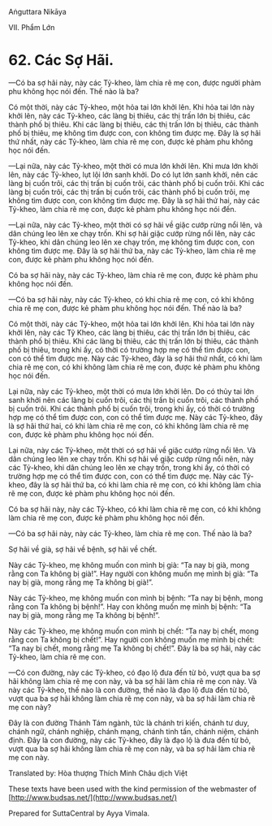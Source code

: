 Aṅguttara Nikāya

VII. Phẩm Lớn

# 62. Các Sợ Hãi.

—Có ba sợ hãi này, này các Tỷ-kheo, làm chia rẽ mẹ con, được người phàm phu không học nói đến. Thế nào là ba?

Có một thời, này các Tỷ-kheo, một hỏa tai lớn khởi lên. Khi hỏa tai lớn này khởi lên, này các Tỷ-kheo, các làng bị thiêu, các thị trấn lớn bị thiêu, các thành phố bị thiêu. Khi các làng bị thiêu, các thị trấn lớn bị thiêu, các thành phố bị thiêu, mẹ không tìm được con, con không tìm được mẹ. Ðây là sợ hãi thứ nhất, này các Tỷ-kheo, làm chia rẽ mẹ con, được kẻ phàm phu không học nói đến.

—Lại nữa, này các Tỷ-kheo, một thời có mưa lớn khởi lên. Khi mưa lớn khởi lên, này các Tỷ-kheo, lụt lội lớn sanh khởi. Do có lụt lớn sanh khởi, nên các làng bị cuốn trôi, các thị trấn bị cuốn trôi, các thành phố bị cuốn trôi. Khi các làng bị cuốn trôi, các thị trấn bị cuốn trôi, các thành phố bị cuốn trôi, mẹ không tìm được con, con không tìm được mẹ. Ðây là sợ hãi thứ hai, này các Tỷ-kheo, làm chia rẽ mẹ con, được kẻ phàm phu không học nói đến.

—Lại nữa, này các Tỷ-kheo, một thời có sợ hãi về giặc cướp rừng nổi lên, và dân chúng leo lên xe chạy trốn. Khi sợ hãi giặc cướp rừng nổi lên, này các Tỷ-kheo, khi dân chúng leo lên xe chạy trốn, mẹ không tìm được con, con không tìm được mẹ. Ðây là sợ hãi thứ ba, này các Tỷ-kheo, làm chia rẽ mẹ con, được kẻ phàm phu không học nói đến.

Có ba sợ hãi này, này các Tỷ-kheo, làm chia rẽ mẹ con, được kẻ phàm phu không học nói đến.

—Có ba sợ hãi này, này các Tỷ-kheo, có khi chia rẽ mẹ con, có khi không chia rẽ mẹ con, được kẻ phàm phu không học nói đến. Thế nào là ba?

Có một thời, này các Tỷ-kheo, một hỏa tai lớn khởi lên. Khi hỏa tai lớn này khởi lên, này các Tỹ Kheo, các làng bị thiêu, các thị trấn lớn bị thiêu, các thành phố bị thiêu. Khi các làng bị thiêu, các thị trấn lớn bị thiêu, các thành phố bị thiêu, trong khi ấy, có thời có trường hợp mẹ có thể tìm được con, con có thể tìm được mẹ. Này các Tỷ-kheo, đây là sợ hãi thứ nhất, có khi làm chia rẽ mẹ con, có khi không làm chia rẽ mẹ con, được kẻ phàm phu không học nói đến.

Lại nữa, này các Tỷ-kheo, một thời có mưa lớn khởi lên. Do có thủy tai lớn sanh khởi nên các làng bị cuốn trôi, các thị trấn bị cuốn trôi, các thành phố bị cuốn trôi. Khi các thành phố bị cuốn trôi, trong khi ấy, có thời có trường hợp mẹ có thể tìm được con, con có thể tìm được mẹ. Này các Tỷ-kheo, đây là sợ hãi thứ hai, có khi làm chia rẽ mẹ con, có khi không làm chia rẽ mẹ con, được kẻ phàm phu không học nói đến.

Lại nữa, này các Tỷ-kheo, một thời có sợ hãi về giặc cướp rừng nổi lên. Và dân chúng leo lên xe chạy trốn. Khi sợ hãi về giặc cướp rừng nổi nên, này các Tỷ-kheo, khi dân chúng leo lên xe chạy trốn, trong khi ấy, có thời có trường hợp mẹ có thể tìm được con, con có thể tìm được mẹ. Này các Tỷ-kheo, đây là sợ hãi thứ ba, có khi làm chia rẽ mẹ con, có khi không làm chia rẽ mẹ con, được kẻ phàm phu không học nói đến.

Có ba sợ hãi này, này các Tỷ-kheo, có khi làm chia rẽ mẹ con, có khi không làm chia rẽ mẹ con, được kẻ phàm phu không học nói đến.

—Có ba sợ hãi này, này các Tỷ-kheo, làm chia rẽ mẹ con. Thế nào là ba?

Sợ hãi về già, sợ hãi về bệnh, sợ hãi về chết.

Này các Tỷ-kheo, mẹ không muốn con mình bị già: “Ta nay bị già, mong rằng con Ta không bị già!”. Hay người con không muốn mẹ mình bị già: “Ta nay bị già, mong rằng mẹ Ta không bị già!”.

Này các Tỷ-kheo, mẹ không muốn con mình bị bệnh: “Ta nay bị bệnh, mong rằng con Ta không bị bệnh!”. Hay con không muốn mẹ mình bị bệnh: “Ta nay bị già, mong rằng mẹ Ta không bị bệnh!”.

Này các Tỷ-kheo, mẹ không muốn con mình bị chết: “Ta nay bị chết, mong rằng con Ta không bị chết!”. Hay người con không muốn mẹ mình bị chết: “Ta nay bị chết, mong rằng mẹ Ta không bị chết!”. Ðây là ba sợ hãi, này các Tỷ-kheo, làm chia rẽ mẹ con.

—Có con đường, này các Tỷ-kheo, có đạo lộ đưa đến từ bỏ, vượt qua ba sợ hãi không làm chia rẽ mẹ con này, và ba sợ hãi làm chia rẽ mẹ con này. Và này các Tỷ-kheo, thế nào là con đường, thế nào là đạo lộ đưa đến từ bỏ, vượt qua ba sợ hãi không làm chia rẽ mẹ con này, và ba sợ hãi làm chia rẽ mẹ con này?

Ðây là con đường Thánh Tám ngành, tức là chánh tri kiến, chánh tư duy, chánh ngữ, chánh nghiệp, chánh mạng, chánh tinh tấn, chánh niệm, chánh định. Ðây là con đường, này các Tỷ-kheo, đây là đạo lộ là đưa đến từ bỏ, vượt qua ba sợ hãi không làm chia rẽ mẹ con này, và ba sợ hãi làm chia rẽ mẹ con này.

Translated by: Hòa thượng Thích Minh Châu dịch Việt

These texts have been used with the kind permission of the webmaster of [http://www.budsas.net/](http://www.budsas.net/)

Prepared for SuttaCentral by Ayya Vimala.